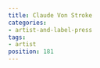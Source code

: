 ```yaml
---
title: Claude Von Stroke
categories:
- artist-and-label-press
tags:
- artist
position: 181
---
```


